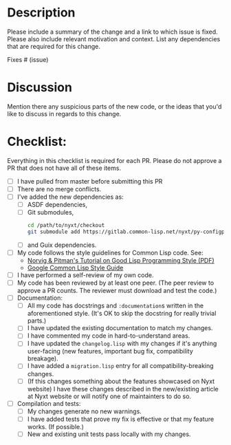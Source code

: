 # Description

Please include a summary of the change and a link to which issue is fixed. Please also include relevant motivation and context. List any dependencies that are required for this change.

Fixes # (issue)

# Discussion

Mention there any suspicious parts of the new code, or the ideas that you'd like to discuss in regards to this change.

# Checklist:
Everything in this checklist is required for each PR.  Please do not approve a PR that does not have all of these items.

- [ ] I have pulled from master before submitting this PR
- [ ] There are no merge conflicts.
- [ ] I've added the new dependencies as:
  - [ ] ASDF dependencies,
  - [ ] Git submodules,
    ```sh
	cd /path/to/nyxt/checkout
    git submodule add https://gitlab.common-lisp.net/nyxt/py-configparser _build/py-configparser
    ```
  - [ ] and Guix dependencies.
- [ ] My code follows the style guidelines for Common Lisp code. See:
  - [Norvig & Pitman's Tutorial on Good Lisp Programming Style (PDF)](https://www.cs.umd.edu/~nau/cmsc421/norvig-lisp-style.pdf)
  - [Google Common Lisp Style Guide](https://google.github.io/styleguide/lispguide.xml)
- [ ] I have performed a self-review of my own code.
- [ ] My code has been reviewed by at least one peer.  (The peer review to approve a PR counts.  The reviewer must download and test the code.)
- [ ] Documentation:
  - [ ] All my code has docstrings and `:documentation`s written in the aforementioned style.  (It's OK to skip the docstring for really trivial parts.)
  - [ ] I have updated the existing documentation to match my changes.
  - [ ] I have commented my code in hard-to-understand areas.
  - [ ] I have updated the `changelog.lisp` with my changes if it's anything user-facing (new features, important bug fix, compatibility breakage).
  - [ ] I have added a `migration.lisp` entry for all compatibility-breaking changes.
  - [ ] (If this changes something about the features showcased on Nyxt website) I have these changes described in the new/existing article at Nyxt website or will notify one of maintainters to do so.
- [ ] Compilation and tests:
  - [ ] My changes generate no new warnings.
  - [ ] I have added tests that prove my fix is effective or that my feature works.  (If possible.)
  - [ ] New and existing unit tests pass locally with my changes.
